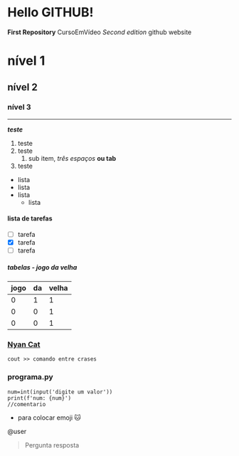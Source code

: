 # Hello GITHUB!
**First Repository** CursoEmVídeo
*Second edition* github website

# nível 1
## nível 2
### nível 3
---
***teste***
1. teste
1. teste
   1. sub item, *três espaços* **ou tab**
1. teste

* lista
* lista
* lista
  * lista
  
#### lista de tarefas
- [ ] tarefa
- [x] tarefa
- [ ] tarefa

##### tabelas - jogo da velha

jogo|da|velha
--|--|--
0|1|1
0|0|1
0|0|1

### [Nyan Cat](http://nyan.cat)

`cout >> comando entre crases`

### programa.py
```
num=int(input('digite um valor'))
print(f'num: {num}')
//comentario
```

* para colocar emoji :cat:

@user

>Pergunta
>resposta
